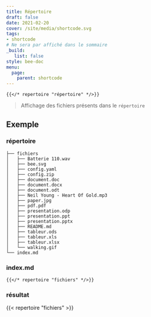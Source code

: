 ```yaml
---
title: Répertoire
draft: false 
date: 2021-02-20 
cover: /site/media/shortcode.svg
tags:
- shortcode
# Ne sera par affiché dans le sommaire
_build:
   list: false
style: bee-doc
menu: 
  page:
    parent: shortcode
---
```

```tpl
{{</* repertoire "répertoire" */>}}
```
<!--more-->
> Affichage des fichiers présents dans le `répertoire`  

## Exemple

### répertoire
```
├── fichiers
│   ├── Batterie 110.wav
│   ├── bee.svg
│   ├── config.yaml
│   ├── config.zip
│   ├── document.doc
│   ├── document.docx
│   ├── document.odt
│   ├── Neil Young - Heart Of Gold.mp3
│   ├── paper.jpg
│   ├── pdf.pdf
│   ├── presentation.odp
│   ├── presentation.ppt
│   ├── presentation.pptx
│   ├── README.md
│   ├── tableur.ods
│   ├── tableur.xls
│   ├── tableur.xlsx
│   └── walking.gif
└── index.md
```
### index.md
```tpl
{{</* repertoire "fichiers" */>}}
```
### résultat
{{< repertoire "fichiers" >}}

